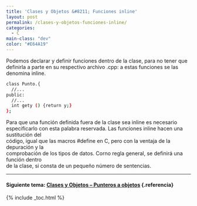 ```yaml
---
title: 'Clases y Objetos &#8211; Funciones inline'
layout: post
permalink: /clases-y-objetos-funciones-inline/
categories:
  - C
main-class: "dev"
color: "#E64A19"
---
```

<div class="iconcpp">
</div>

Podemos declarar y definir funciones dentro de la clase, para no tener que definirla a parte en su respectivo archivo .cpp: a estas funciones se las  
denomina inline.  
<!--ad-->

```bash
class Punto.{
  //...
public:
  //...
  int gety () {return y;}
};

```



Para que una función definida fuera de la clase sea inline es necesario  
especificarlo con esta palabra reservada. Las funciones inline hacen una sustitución del  
código, igual que las macros #define en C, pero con la ventaja de la depuración y la  
comprobación de los tipos de datos. Corno regla general, se definirá una función dentro  
de la clase, si consta de un pequeño número de sentencias.

* * *

#### Siguiente tema: [Clases y Objetos &#8211; Punteros a objetos][1] {.referencia}



 [1]: https://elbauldelprogramador.com/clases-y-objetos-punteros-objetos/

{% include _toc.html %}
